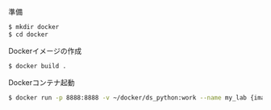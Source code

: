 準備
```sh
$ mkdir docker
$ cd docker
```

Dockerイメージの作成
```sh
$ docker build .
```

Dockerコンテナ起動
```sh
$ docker run -p 8888:8888 -v ~/docker/ds_python:work --name my_lab {image}
```
